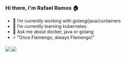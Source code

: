 ### Hi there, I'm Rafael Ramos :house:

- 🔭 I’m currently working with golang/java/containers
- 🌱 I’m currently learning kubernetes
- 💬 Ask me about docker, java or golang
- ⚡ "Once Flamengo, always Flamengo!"

<div>
  <div>
    <img align="left" src="https://github-readme-stats.vercel.app/api?username=arkanjoms&show_icons=true&theme=dracula&count_private=true" />
  </div>
  <div>
    <img align="left" src="https://github-readme-stats.vercel.app/api/top-langs/?username=arkanjoms&layout=compact&theme=dracula&count_private=true" />
  </div>
</div>
